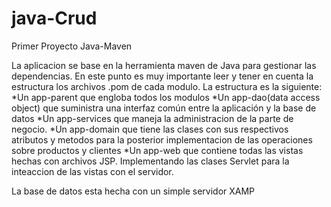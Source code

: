 # java-Crud
Primer Proyecto Java-Maven

La aplicacion se base en la herramienta maven de Java para gestionar las dependencias. En este punto es muy importante leer y tener 
en cuenta la estructura los archivos .pom de cada modulo.
La estructura es la siguiente: 
  *Un app-parent que engloba todos los modulos
  *Un app-dao(data access object) que suministra una interfaz común entre la aplicación y la base de datos
  *Un app-services que maneja la administracion de la parte de negocio.
  *Un app-domain que tiene las clases con sus respectivos atributos y metodos para la posterior implementacion
  de las operaciones sobre productos y clientes
  *Un app-web que contiene todas las vistas hechas con archivos JSP. Implementando las clases Servlet para la inteaccion de las vistas
  con el servidor.

La base de datos esta hecha con un simple servidor XAMP


